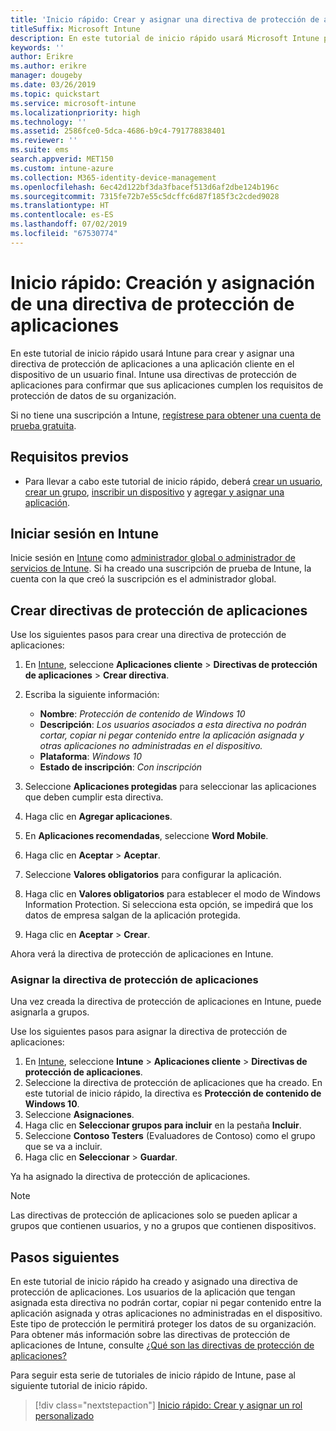 ```yaml
---
title: 'Inicio rápido: Crear y asignar una directiva de protección de aplicaciones'
titleSuffix: Microsoft Intune
description: En este tutorial de inicio rápido usará Microsoft Intune para crear y asignar una directiva de protección de aplicaciones.
keywords: ''
author: Erikre
ms.author: erikre
manager: dougeby
ms.date: 03/26/2019
ms.topic: quickstart
ms.service: microsoft-intune
ms.localizationpriority: high
ms.technology: ''
ms.assetid: 2586fce0-5dca-4686-b9c4-791778838401
ms.reviewer: ''
ms.suite: ems
search.appverid: MET150
ms.custom: intune-azure
ms.collection: M365-identity-device-management
ms.openlocfilehash: 6ec42d122bf3da3fbacef513d6af2dbe124b196c
ms.sourcegitcommit: 7315fe72b7e55c5dcffc6d87f185f3c2cded9028
ms.translationtype: HT
ms.contentlocale: es-ES
ms.lasthandoff: 07/02/2019
ms.locfileid: "67530774"
---
```

# <a name="quickstart-create-and-assign-an-app-protection-policy"></a>Inicio rápido: Creación y asignación de una directiva de protección de aplicaciones

En este tutorial de inicio rápido usará Intune para crear y asignar una directiva de protección de aplicaciones a una aplicación cliente en el dispositivo de un usuario final. Intune usa directivas de protección de aplicaciones para confirmar que sus aplicaciones cumplen los requisitos de protección de datos de su organización.

Si no tiene una suscripción a Intune, [regístrese para obtener una cuenta de prueba gratuita](free-trial-sign-up.md).

## <a name="prerequisites"></a>Requisitos previos

- Para llevar a cabo este tutorial de inicio rápido, deberá [crear un usuario](quickstart-create-user.md), [crear un grupo](quickstart-create-group.md), [inscribir un dispositivo](quickstart-setup-auto-enrollment.md) y [agregar y asignar una aplicación](quickstart-add-assign-app.md).

## <a name="sign-in-to-intune"></a>Iniciar sesión en Intune

Inicie sesión en [Intune](https://aka.ms/intuneportal) como [administrador global o administrador de servicios de Intune](users-add.md#types-of-administrators). Si ha creado una suscripción de prueba de Intune, la cuenta con la que creó la suscripción es el administrador global.

## <a name="create-an-app-protection-policy"></a>Crear directivas de protección de aplicaciones

Use los siguientes pasos para crear una directiva de protección de aplicaciones:

1. En [Intune](https://aka.ms/intuneportal), seleccione **Aplicaciones cliente** > **Directivas de protección de aplicaciones** > **Crear directiva**. 
2. Escriba la siguiente información: 

    - **Nombre**: *Protección de contenido de Windows 10*
    - **Descripción**: *Los usuarios asociados a esta directiva no podrán cortar, copiar ni pegar contenido entre la aplicación asignada y otras aplicaciones no administradas en el dispositivo.*
    - **Plataforma**: *Windows 10*
    - **Estado de inscripción**: *Con inscripción*

3. Seleccione **Aplicaciones protegidas** para seleccionar las aplicaciones que deben cumplir esta directiva.
4. Haga clic en **Agregar aplicaciones**.
5. En **Aplicaciones recomendadas**, seleccione **Word Mobile**.
5. Haga clic en **Aceptar** > **Aceptar**. 
6. Seleccione **Valores obligatorios** para configurar la aplicación.
7. Haga clic en **Valores obligatorios** para establecer el modo de Windows Information Protection. Si selecciona esta opción, se impedirá que los datos de empresa salgan de la aplicación protegida.
8. Haga clic en **Aceptar** > **Crear**.

Ahora verá la directiva de protección de aplicaciones en Intune.

### <a name="assign-the-app-protection-policy"></a>Asignar la directiva de protección de aplicaciones

Una vez creada la directiva de protección de aplicaciones en Intune, puede asignarla a grupos. 

Use los siguientes pasos para asignar la directiva de protección de aplicaciones:

1. En [Intune](https://aka.ms/intuneportal), seleccione **Intune** > **Aplicaciones cliente** > **Directivas de protección de aplicaciones**. 
2. Seleccione la directiva de protección de aplicaciones que ha creado. En este tutorial de inicio rápido, la directiva es **Protección de contenido de Windows 10**.
3. Seleccione **Asignaciones**.
4. Haga clic en **Seleccionar grupos para incluir** en la pestaña **Incluir**.
5. Seleccione **Contoso Testers** (Evaluadores de Contoso) como el grupo que se va a incluir.
6. Haga clic en **Seleccionar** > **Guardar**. 

Ya ha asignado la directiva de protección de aplicaciones.

> [!NOTE]
> Las directivas de protección de aplicaciones solo se pueden aplicar a grupos que contienen usuarios, y no a grupos que contienen dispositivos.

## <a name="next-steps"></a>Pasos siguientes

En este tutorial de inicio rápido ha creado y asignado una directiva de protección de aplicaciones. Los usuarios de la aplicación que tengan asignada esta directiva no podrán cortar, copiar ni pegar contenido entre la aplicación asignada y otras aplicaciones no administradas en el dispositivo. Este tipo de protección le permitirá proteger los datos de su organización. Para obtener más información sobre las directivas de protección de aplicaciones de Intune, consulte [¿Qué son las directivas de protección de aplicaciones?](app-protection-policy.md)

Para seguir esta serie de tutoriales de inicio rápido de Intune, pase al siguiente tutorial de inicio rápido.

> [!div class="nextstepaction"]
> [Inicio rápido: Crear y asignar un rol personalizado](quickstart-create-custom-role.md)
